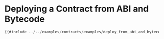 # Deploying a Contract from ABI and Bytecode

```rust
{{#include ../../examples/contracts/examples/deploy_from_abi_and_bytecode.rs}}
```
